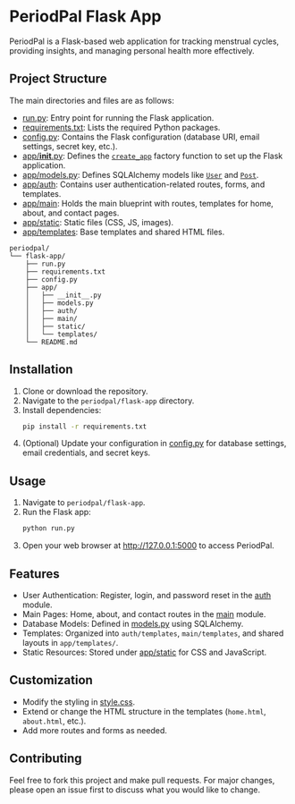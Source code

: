 # PeriodPal Flask App

PeriodPal is a Flask-based web application for tracking menstrual cycles, providing insights, and managing personal health more effectively.

## Project Structure

The main directories and files are as follows:

- [run.py](run.py): Entry point for running the Flask application.  
- [requirements.txt](requirements.txt): Lists the required Python packages.  
- [config.py](config.py): Contains the Flask configuration (database URI, email settings, secret key, etc.).  
- [app/__init__.py](app/__init__.py): Defines the [`create_app`](app/__init__.py) factory function to set up the Flask application.  
- [app/models.py](app/models.py): Defines SQLAlchemy models like [`User`](app/models.py) and [`Post`](app/models.py).  
- [app/auth](app/auth): Contains user authentication-related routes, forms, and templates.  
- [app/main](app/main): Holds the main blueprint with routes, templates for home, about, and contact pages.  
- [app/static](app/static): Static files (CSS, JS, images).  
- [app/templates](app/templates): Base templates and shared HTML files.

```
periodpal/
└── flask-app/
    ├── run.py
    ├── requirements.txt
    ├── config.py
    ├── app/
    │   ├── __init__.py
    │   ├── models.py
    │   ├── auth/
    │   ├── main/
    │   ├── static/
    │   └── templates/
    └── README.md
```

## Installation

1. Clone or download the repository.  
2. Navigate to the `periodpal/flask-app` directory.  
3. Install dependencies:
   ```sh
   pip install -r requirements.txt
   ```
4. (Optional) Update your configuration in [config.py](config.py) for database settings, email credentials, and secret keys.

## Usage

1. Navigate to `periodpal/flask-app`.  
2. Run the Flask app:
   ```sh
   python run.py
   ```
3. Open your web browser at http://127.0.0.1:5000 to access PeriodPal.

## Features

- User Authentication: Register, login, and password reset in the [auth](app/auth) module.  
- Main Pages: Home, about, and contact routes in the [main](app/main) module.  
- Database Models: Defined in [models.py](app/models.py) using SQLAlchemy.  
- Templates: Organized into `auth/templates`, `main/templates`, and shared layouts in `app/templates/`.  
- Static Resources: Stored under [app/static](app/static) for CSS and JavaScript.

## Customization

- Modify the styling in [style.css](app/static/css/style.css).  
- Extend or change the HTML structure in the templates (`home.html`, `about.html`, etc.).  
- Add more routes and forms as needed.

## Contributing

Feel free to fork this project and make pull requests. For major changes, please open an issue first to discuss what you would like to change.

